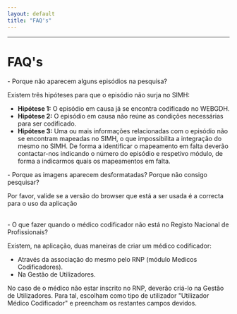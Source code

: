```yaml
---
layout: default
title: "FAQ's"
---
```



---

<div id="faq"></div>

# FAQ's

<p class="faq"> - Porque não aparecem alguns episódios na pesquisa? </p>
 
Existem três hipóteses para que o episódio não surja no SIMH:

* **Hipótese 1:** O episódio em causa já se encontra codificado no WEBGDH.
* **Hipótese 2:** O episódio em causa não reúne as condições necessárias para ser codificado.
* **Hipótese 3:** Uma ou mais informações relacionadas com o episódio não se encontram mapeadas no SIMH, o que impossibilita a integração do mesmo no SIMH. De forma a identificar o mapeamento em falta deverão contactar-nos indicando o número do episódio e respetivo módulo, de forma a indicarmos quais os mapeamentos em falta.
 
<p class="faq"> - Porque as imagens aparecem desformatadas? Porque não consigo pesquisar? </p>

Por favor, valide se a versão do browser que está a ser usada é a correcta para o uso da aplicação
<br>
<br>
<p class="faq"> - O que fazer quando o médico codificador não está no Registo Nacional de Profissionais? </p>

Existem, na aplicação, duas maneiras de criar um médico codificador: 

* Através da associação do mesmo pelo RNP (módulo Medicos Codificadores).
* Na Gestão de Utilizadores. 

No caso de o médico não estar inscrito no RNP, deverão criá-lo na Gestão de Utilizadores. Para tal, escolham como tipo de utilizador "Utilizador Médico Codificador" e preencham os restantes campos devidos.